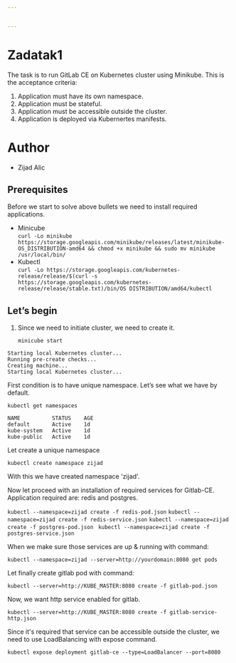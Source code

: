```yaml
---


---
```


<h1 id="zadatak1">Zadatak1</h1>
<p>The task is to run GitLab CE on Kubernetes cluster using Minikube. This is the acceptance criteria:</p>
<ol>
<li>Application must have its own namespace.</li>
<li>Application must be stateful.</li>
<li>Application must be accessible outside the cluster.</li>
<li>Application is deployed via Kubernertes manifests.</li>
</ol>
<h1 id="author">Author</h1>
<ul>
<li>Zijad Alic</li>
</ul>
<h2 id="prerequisites">Prerequisites</h2>
<p>Before we start to solve above bullets we need to install required applications.</p>
<ul>
<li>Minicube<br>
<code>curl -Lo minikube https://storage.googleapis.com/minikube/releases/latest/minikube-OS_DISTRIBUTION-amd64 &amp;&amp; chmod +x minikube &amp;&amp; sudo mv minikube /usr/local/bin/</code></li>
<li>Kubectl<br>
<code>curl -Lo https://storage.googleapis.com/kubernetes-release/release/$(curl -s https://storage.googleapis.com/kubernetes-release/release/stable.txt)/bin/OS DISTRIBUTION/amd64/kubectl</code></li>
</ul>
<h2 id="lets-begin">Let’s begin</h2>
<ol>
<li>
<p>Since we need to initiate cluster, we need to create it.</p>
<p><code>minicube start</code></p>
</li>
</ol>
<pre><code>Starting local Kubernetes cluster...
Running pre-create checks...
Creating machine...
Starting local Kubernetes cluster...
</code></pre>
<p>First condition is to have unique namespace. Let’s see what we have by default.</p>
<pre><code>kubectl get namespaces
</code></pre>
<p><code>NAME          STATUS    AGE</code><br>
<code>default       Active    1d</code><br>
<code>kube-system   Active    1d</code><br>
   <code>kube-public   Active    1d</code><br>

<p>Let create a unique namespace</p>

    kubectl create namespace zijad

<p>With this we have created namespace 'zijad'.

Now let proceed with an installation of required services for Gitlab-CE. Application required are: redis and postgres.

 `kubectl --namespace=zijad create -f redis-pod.json` 
`kubectl --namespace=zijad create -f redis-service.json` 
`kubectl --namespace=zijad create -f postgres-pod.json `
`kubectl --namespace=zijad create -f postgres-service.json`

When we make sure those services are up & running with command:

   `kubectl --namespace=zijad --server=http://yourdomain:8080 get pods`

Let finally create gitlab pod with command:

`kubectl --server=http://KUBE_MASTER:8080 create -f gitlab-pod.json`

Now, we want http service enabled for gitlab.

`kubectl --server=http://KUBE_MASTER:8080 create -f gitlab-service-http.json`

Since it's required that service can be accessible outside the cluster, we need to use LoadBalancing with expose command.

`kubectl expose deployment gitlab-ce --type=LoadBalancer --port=8080`
 
<!--stackedit_data:
eyJoaXN0b3J5IjpbLTE0NDY1NTM1NjgsLTE4OTY1NTUzODUsLT
Y0MzM3NTgyMiwtMzUwNDcxMTE1LC0xOTk3Mjk0OTYxLC0xMzg2
MzI4OTQzLDE1OTI5NjcwOTksNjk2NDg2NzAxLDE5NjY1MjcxMD
gsLTQwMjQxMDYxMiw2NzAzMjc1MjUsODQ4ODQ2NTkzLDEyNzkz
OTY5NjBdfQ==
-->